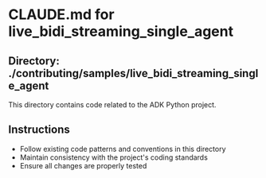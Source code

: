 # CLAUDE.md for live_bidi_streaming_single_agent

## Directory: ./contributing/samples/live_bidi_streaming_single_agent

This directory contains code related to the ADK Python project.

## Instructions
- Follow existing code patterns and conventions in this directory
- Maintain consistency with the project's coding standards
- Ensure all changes are properly tested
